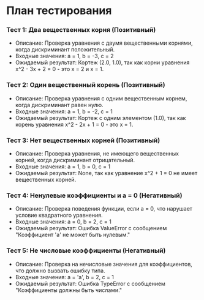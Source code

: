 # План тестирования

### Тест 1: Два вещественных корня (Позитивный)
- Описание: Проверка уравнения с двумя вещественными корнями, когда дискриминант положительный.
- Входные значения: a = 1, b = -3, c = 2
- Ожидаемый результат: Кортеж (2.0, 1.0), так как корни уравнения x^2 - 3x + 2 = 0 - это x = 2 и x = 1.

### Тест 2: Один вещественный корень (Позитивный)
- Описание: Проверка уравнения с одним вещественным корнем, когда дискриминант равен нулю.
- Входные значения: a = 1, b = -2, c = 1
- Ожидаемый результат: Кортеж с одним элементом (1.0), так как корень уравнения x^2 - 2x + 1 = 0 - это x = 1.

### Тест 3: Нет вещественных корней (Позитивный)
- Описание: Проверка уравнения, не имеющего вещественных корней, когда дискриминант отрицательный.
- Входные значения: a = 1, b = 0, c = 1
- Ожидаемый результат: None, так как уравнение x^2 + 1 = 0 не имеет вещественных корней.

### Тест 4: Ненулевые коэффициенты и a = 0 (Негативный)
- Описание: Проверка поведения функции, если a = 0, что нарушает условие квадратного уравнения.
- Входные значения: a = 0, b = 2, c = 1
- Ожидаемый результат: Ошибка ValueError с сообщением "Коэффициент 'a' не может быть нулевым."

### Тест 5: Не числовые коэффициенты (Негативный)
- Описание: Проверка на нечисловые значения для коэффициентов, что должно вызвать ошибку типа.
- Входные значения: a = 'a', b = 2, c = 1
- Ожидаемый результат: Ошибка TypeError с сообщением "Коэффициенты должны быть числами."